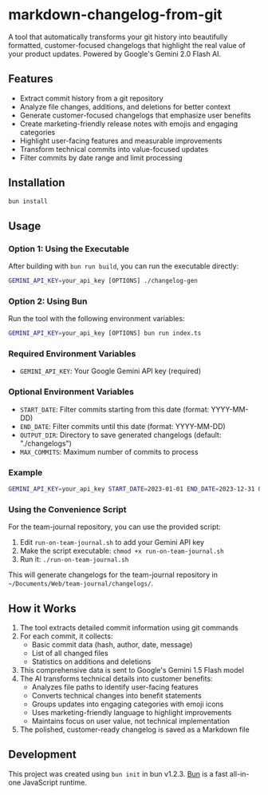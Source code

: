 # markdown-changelog-from-git

A tool that automatically transforms your git history into beautifully formatted, customer-focused changelogs that highlight the real value of your product updates. Powered by Google's Gemini 2.0 Flash AI.

## Features

- Extract commit history from a git repository
- Analyze file changes, additions, and deletions for better context
- Generate customer-focused changelogs that emphasize user benefits
- Create marketing-friendly release notes with emojis and engaging categories
- Highlight user-facing features and measurable improvements
- Transform technical commits into value-focused updates
- Filter commits by date range and limit processing

## Installation

```bash
bun install
```

## Usage

### Option 1: Using the Executable

After building with `bun run build`, you can run the executable directly:

```bash
GEMINI_API_KEY=your_api_key [OPTIONS] ./changelog-gen
```

### Option 2: Using Bun

Run the tool with the following environment variables:

```bash
GEMINI_API_KEY=your_api_key [OPTIONS] bun run index.ts
```

### Required Environment Variables

- `GEMINI_API_KEY`: Your Google Gemini API key (required)

### Optional Environment Variables

- `START_DATE`: Filter commits starting from this date (format: YYYY-MM-DD)
- `END_DATE`: Filter commits until this date (format: YYYY-MM-DD)
- `OUTPUT_DIR`: Directory to save generated changelogs (default: "./changelogs")
- `MAX_COMMITS`: Maximum number of commits to process

### Example

```bash
GEMINI_API_KEY=your_api_key START_DATE=2023-01-01 END_DATE=2023-12-31 OUTPUT_DIR=./docs/changelogs MAX_COMMITS=100 ./changelog-gen
```

### Using the Convenience Script

For the team-journal repository, you can use the provided script:

1. Edit `run-on-team-journal.sh` to add your Gemini API key
2. Make the script executable: `chmod +x run-on-team-journal.sh`
3. Run it: `./run-on-team-journal.sh`

This will generate changelogs for the team-journal repository in `~/Documents/Web/team-journal/changelogs/`.

## How it Works

1. The tool extracts detailed commit information using git commands
2. For each commit, it collects:
   - Basic commit data (hash, author, date, message)
   - List of all changed files
   - Statistics on additions and deletions
3. This comprehensive data is sent to Google's Gemini 1.5 Flash model
4. The AI transforms technical details into customer benefits:
   - Analyzes file paths to identify user-facing features
   - Converts technical changes into benefit statements
   - Groups updates into engaging categories with emoji icons
   - Uses marketing-friendly language to highlight improvements
   - Maintains focus on user value, not technical implementation
5. The polished, customer-ready changelog is saved as a Markdown file

## Development

This project was created using `bun init` in bun v1.2.3. [Bun](https://bun.sh) is a fast all-in-one JavaScript runtime.
